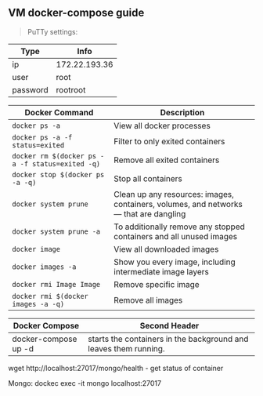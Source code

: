 ## VM docker-compose guide

> PuTTy settings:

Type | Info
------------ | -------------
ip | 172.22.193.36
user | root
password | rootroot

Docker Command | Description
------------ | -------------
`docker ps -a` | View all docker processes
`docker ps -a -f status=exited` | Filter to only exited containers
`docker rm $(docker ps -a -f status=exited -q)` | Remove all exited containers
`docker stop $(docker ps -a -q)` | Stop all containers
`docker system prune` | Clean up any resources: images, containers, volumes, and networks — that are dangling
`docker system prune -a` | To additionally remove any stopped containers and all unused images
`docker image` | View all downloaded images
`docker images -a` | Show you every image, including intermediate image layers
`docker rmi Image Image` | Remove specific image
`docker rmi $(docker images -a -q)` | Remove all images
 

 
 Docker Compose | Second Header
------------ | -------------
docker-compose up -d | starts the containers in the background and leaves them running.

wget http://localhost:27017/mongo/health - get status of container

Mongo:
dockec exec -it <container name> mongo localhost:27017
